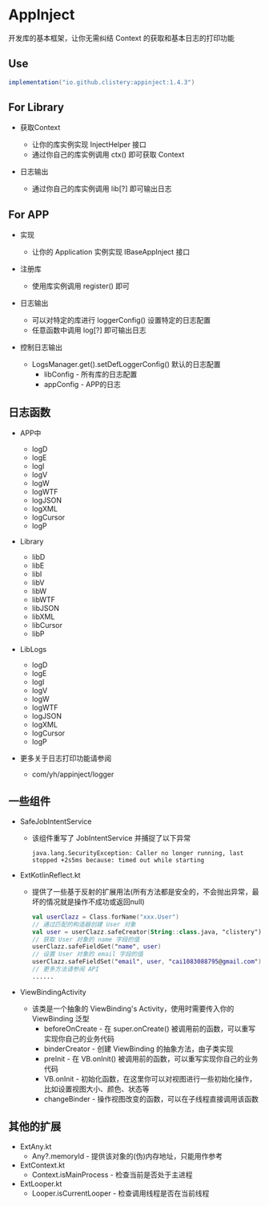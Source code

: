 # AppInject

开发库的基本框架，让你无需纠结 Context 的获取和基本日志的打印功能

## Use

```gradle
implementation("io.github.clistery:appinject:1.4.3")
```

## For Library

- 获取Context
  - 让你的库实例实现 InjectHelper 接口
  - 通过你自己的库实例调用 ctx() 即可获取 Context

- 日志输出
  - 通过你自己的库实例调用 lib[?] 即可输出日志

## For APP

- 实现
  - 让你的 Application 实例实现 IBaseAppInject 接口

- 注册库
  - 使用库实例调用 register() 即可

- 日志输出
  - 可以对特定的库进行 loggerConfig() 设置特定的日志配置
  - 任意函数中调用 log[?] 即可输出日志

- 控制日志输出
  - LogsManager.get().setDefLoggerConfig() 默认的日志配置
    - libConfig - 所有库的日志配置
    - appConfig - APP的日志

## 日志函数

- APP中
  - logD
  - logE
  - logI
  - logV
  - logW
  - logWTF
  - logJSON
  - logXML
  - logCursor
  - logP

- Library
  - libD
  - libE
  - libI
  - libV
  - libW
  - libWTF
  - libJSON
  - libXML
  - libCursor
  - libP

- LibLogs
  - logD
  - logE
  - logI
  - logV
  - logW
  - logWTF
  - logJSON
  - logXML
  - logCursor
  - logP

- 更多关于日志打印功能请参阅
  - com/yh/appinject/logger

## 一些组件

- SafeJobIntentService
  - 该组件重写了 JobIntentService 并捕捉了以下异常

    ```log
    java.lang.SecurityException: Caller no longer running, last stopped +2s5ms because: timed out while starting
    ```

- ExtKotlinReflect.kt
  - 提供了一些基于反射的扩展用法(所有方法都是安全的，不会抛出异常，最坏的情况就是操作不成功或返回null)

    ```kotlin
    val userClazz = Class.forName("xxx.User")
    // 通过匹配的构造器创建 User 对象
    val user = userClazz.safeCreator(String::class.java, "clistery")
    // 获取 User 对象的 name 字段的值
    userClazz.safeFieldGet("name", user)
    // 设置 User 对象的 email 字段的值
    userClazz.safeFieldSet("email", user, "cai1083088795@gmail.com")
    // 更多方法请参阅 API
    ......
    ```

- ViewBindingActivity
  - 该类是一个抽象的 ViewBinding's Activity，使用时需要传入你的 ViewBinding 泛型
    - beforeOnCreate - 在 super.onCreate() 被调用前的函数，可以重写实现你自己的业务代码
    - binderCreator - 创建 ViewBinding 的抽象方法，由子类实现
    - preInit - 在 VB.onInit() 被调用前的函数，可以重写实现你自己的业务代码
    - VB.onInit - 初始化函数，在这里你可以对视图进行一些初始化操作，比如设置视图大小、颜色、状态等
    - changeBinder - 操作视图改变的函数，可以在子线程直接调用该函数

## 其他的扩展

- ExtAny.kt
  - Any?.memoryId - 提供该对象的(伪)内存地址，只能用作参考
- ExtContext.kt
  - Context.isMainProcess - 检查当前是否处于主进程
- ExtLooper.kt
  - Looper.isCurrentLooper - 检查调用线程是否在当前线程
